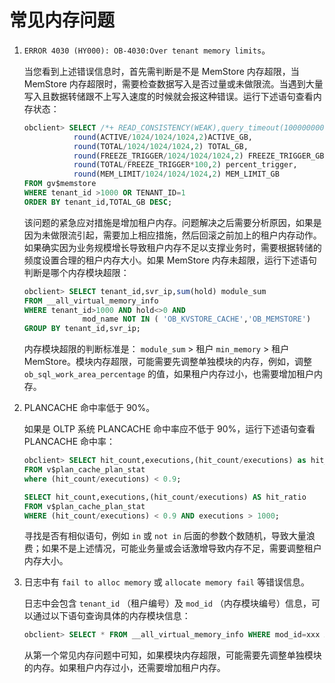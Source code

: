 常见内存问题 
===========================



1. `ERROR 4030 (HY000): OB-4030:Over tenant memory limits`。

   当您看到上述错误信息时，首先需判断是不是 MemStore 内存超限，当 MemStore 内存超限时，需要检查数据写入是否过量或未做限流。当遇到大量写入且数据转储跟不上写入速度的时候就会报这种错误。运行下述语句查看内存状态：

   ```sql
   obclient> SELECT /*+ READ_CONSISTENCY(WEAK),query_timeout(100000000) */ TENANT_ID,IP,
              round(ACTIVE/1024/1024/1024,2)ACTIVE_GB,
              round(TOTAL/1024/1024/1024,2) TOTAL_GB,
              round(FREEZE_TRIGGER/1024/1024/1024,2) FREEZE_TRIGGER_GB,
              round(TOTAL/FREEZE_TRIGGER*100,2) percent_trigger,
              round(MEM_LIMIT/1024/1024/1024,2) MEM_LIMIT_GB 
   FROM gv$memstore
   WHERE tenant_id >1000 OR TENANT_ID=1
   ORDER BY tenant_id,TOTAL_GB DESC;
   ```

   

   该问题的紧急应对措施是增加租户内存。问题解决之后需要分析原因，如果是因为未做限流引起，需要加上相应措施，然后回滚之前加上的租户内存动作。如果确实因为业务规模增长导致租户内存不足以支撑业务时，需要根据转储的频度设置合理的租户内存大小。如果 MemStore 内存未超限，运行下述语句判断是哪个内存模块超限：

   ```sql
   obclient> SELECT tenant_id,svr_ip,sum(hold) module_sum
   FROM __all_virtual_memory_info
   WHERE tenant_id>1000 AND hold<>0 AND
                mod_name NOT IN ( 'OB_KVSTORE_CACHE','OB_MEMSTORE')
   GROUP BY tenant_id,svr_ip;
   ```

   

   内存模块超限的判断标准是： `module_sum` \> 租户 `min_memory` \> 租户 MemStore。模块内存超限，可能需要先调整单独模块的内存，例如，调整 `ob_sql_work_area_percentage` 的值，如果租户内存过小，也需要增加租户内存。
   

2. PLANCACHE 命中率低于 90%。

   如果是 OLTP 系统 PLANCACHE 命中率应不低于 90%，运行下述语句查看 PLANCACHE 命中率：

   ```sql
   obclient> SELECT hit_count,executions,(hit_count/executions) as hit_ratio
   FROM v$plan_cache_plan_stat
   where (hit_count/executions) < 0.9;
   
   SELECT hit_count,executions,(hit_count/executions) AS hit_ratio
   FROM v$plan_cache_plan_stat
   WHERE (hit_count/executions) < 0.9 AND executions > 1000;
   ```

   

   寻找是否有相似语句，例如 `in` 或 `not in` 后面的参数个数随机，导致大量浪费；如果不是上述情况，可能业务量或会话激增导致内存不足，需要调整租户内存大小。
   

3. 日志中有 `fail to alloc memory` 或 `allocate memory fail` 等错误信息。

   日志中会包含 `tenant_id` （租户编号）及 `mod_id` （内存模块编号）信息，可以通过以下语句查询具体的内存模块信息：

   ```sql
   obclient> SELECT * FROM __all_virtual_memory_info WHERE mod_id=xxx AND tenant_id = xxx
   ```

   

   从第一个常见内存问题中可知，如果模块内存超限，可能需要先调整单独模块的内存。如果租户内存过小，还需要增加租户内存。
   



